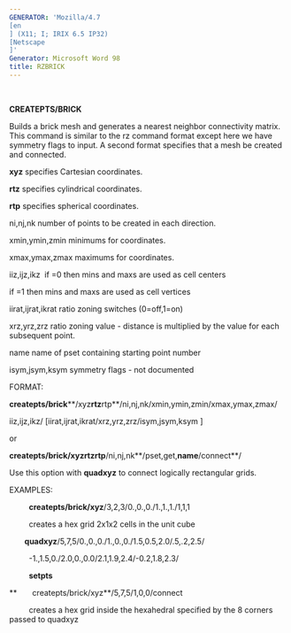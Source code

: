 ```yaml
---
GENERATOR: 'Mozilla/4.7 
[en
] (X11; I; IRIX 6.5 IP32) 
[Netscape
]'
Generator: Microsoft Word 98
title: RZBRICK
---
```


 

 **CREATEPTS/BRICK**

Builds a brick mesh and generates a nearest neighbor connectivity
matrix. This command is similar to the rz command format except here we
have symmetry flags to input. A second format specifies that a mesh be
created and connected.

**xyz** specifies Cartesian coordinates.

**rtz** specifies cylindrical coordinates.

**rtp** specifies spherical coordinates.

ni,nj,nk number of points to be created in each direction.

xmin,ymin,zmin minimums for coordinates.

xmax,ymax,zmax maximums for coordinates.

iiz,ijz,ikz  if =0 then mins and maxs are used as cell centers

if =1 then mins and maxs are used as cell vertices

iirat,ijrat,ikrat ratio zoning switches (0=off,1=on)

xrz,yrz,zrz ratio zoning value - distance is multiplied by the value for
each subsequent point.

name name of pset containing starting point number

isym,jsym,ksym symmetry flags - not documented

FORMAT:

**createpts/brick****/xyz****rtz****rtp**/ni,nj,nk/xmin,ymin,zmin/xmax,ymax,zmax/

iiz,ijz,ikz/
[iirat,ijrat,ikrat/xrz,yrz,zrz/isym,jsym,ksym
]

or

**createpts/brick/xyzrtzrtp**/ni,nj,nk**/pset,get,**name**/connect**/

Use this option with **quadxyz** to connect logically rectangular grids.



EXAMPLES:

         **createpts/brick/xyz**/3,2,3/0.,0.,0./1.,1.,1./1,1,1

         creates a hex grid 2x1x2 cells in the unit cube

       **quadxyz**/5,7,5/0.,0.,0./1.,0.,0./1.5,0.5,2.0/.5,.2,2.5/

         -1.,1.5,0./2.0,0.,0.0/2.1,1.9,2.4/-0.2,1.8,2.3/

         **setpts**

**       createpts/brick/xyz**/5,7,5/1,0,0/connect

         creates a hex grid inside the hexahedral specified by the 8
corners passed to quadxyz

